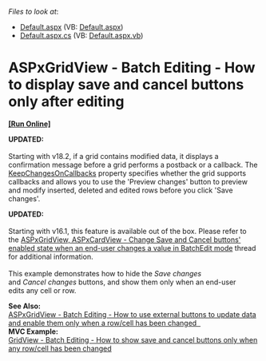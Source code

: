 <!-- default file list -->
*Files to look at*:

* [Default.aspx](./CS/T114462/Default.aspx) (VB: [Default.aspx](./VB/T114462/Default.aspx))
* [Default.aspx.cs](./CS/T114462/Default.aspx.cs) (VB: [Default.aspx.vb](./VB/T114462/Default.aspx.vb))
<!-- default file list end -->
# ASPxGridView - Batch Editing - How to display save and cancel buttons only after editing
<!-- run online -->
**[[Run Online]](https://codecentral.devexpress.com/t114462/)**
<!-- run online end -->

<p><strong>UPDATED:<br></strong><br>Starting with v18.2, if a grid contains modified data, it displays a confirmation message before a grid performs a postback or a callback. The <a href="https://docs.devexpress.com/AspNet/DevExpress.Web.GridViewBatchEditSettings.KeepChangesOnCallbacks">KeepChangesOnCallbacks</a> property specifies whether the grid supports callbacks and allows you to use the 'Preview changes' button to preview and modify inserted, deleted and edited rows before you click 'Save changes'.</p>

<p><strong>UPDATED:<br></strong><br>Starting with v16.1, this feature is available out of the box. Please refer to the <a href="https://www.devexpress.com/Support/Center/p/T341469">ASPxGridView, ASPxCardView - Change Save and Cancel buttons' enabled state when an end-user changes a value in BatchEdit mode</a> thread for additional information.<br><br>This example demonstrates how to hide the <em>Save changes</em> and <em>Cancel </em><em>changes</em> buttons, and show them only when an end-user edits any cell or row.<br>
  
  <strong>See Also:</strong><br><a href="https://www.devexpress.com/Support/Center/p/T150388">ASPxGridView - Batch Editing - How to use external buttons to update data and enable them only when a row/cell has been changed  </a> <br><strong>MVC Example:</strong><br><a href="https://www.devexpress.com/Support/Center/p/T150411">GridView - Batch Editing - How to show save and cancel buttons only when any row/cell has been changed</a></p>

<br/>


